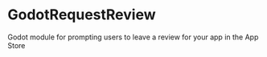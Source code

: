 # GodotRequestReview
Godot module for prompting users to leave a review for your app in the App Store
